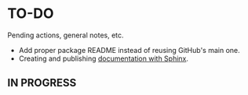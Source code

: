 # TO-DO
Pending actions, general notes, etc.
* Add proper package README instead of reusing GitHub's main one.
* Creating and publishing [documentation with Sphinx](https://packaging.python.org/tutorials/creating-documentation/).

## IN PROGRESS
